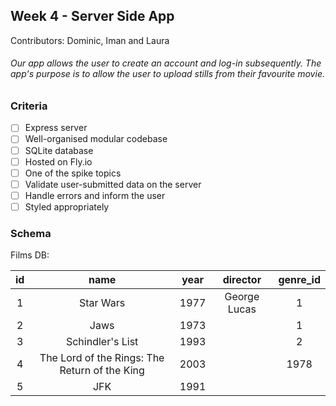## Week 4 - Server Side App

Contributors: Dominic, Iman and Laura

###### Our app allows the user to create an account and log-in subsequently. The app's purpose is to allow the user to upload stills from their favourite movie. 

### Criteria

- [ ] Express server
- [ ] Well-organised modular codebase
- [ ] SQLite database
- [ ] Hosted on Fly.io
- [ ] One of the spike topics
- [ ] Validate user-submitted data on the server
- [ ] Handle errors and inform the user
- [ ] Styled appropriately

### Schema

Films DB:

| id | name                                         | year          | director  | genre_id |
|:--:|:----------------------------------------:    |:-------------:|:------:   |:---------:|                                                                             
| 1  | Star Wars                                    | 1977          | George Lucas         | 1         |
| 2  | Jaws                                         | 1973          |    | 1         | 2
| 3  | Schindler's List                             | 1993          |    | 2         | 3                             
| 4  | The Lord of the Rings: The Return of the King| 2003          |       | 1978   | 4         |                   
| 5  | JFK                                          | 1991          |               | |
  


